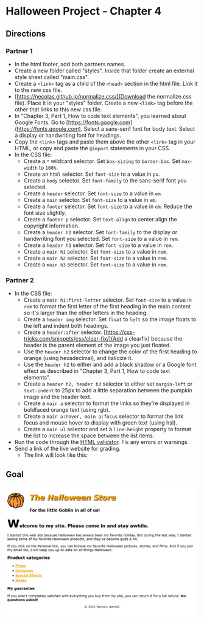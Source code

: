 # Halloween Project - Chapter 4 

## Directions

### Partner 1
- In the html footer, add both partners names.
- Create a new folder called "styles". Inside that folder create an external style sheet called "main.css".
- Create a `<link>` tag as a child of the `<head>` section in the html file. Link it to the new css file.
- [https://necolas.github.io/normalize.css/](Download the normalize.css file). Place it in your "styles" folder. Create a new `<link>` tag before the other that links to this new css file.
- In "Chapter 3, Part 1, How to code text elements", you learned about Google Fonts. Go to [https://fonts.google.com](https://fonts.google.com). Select a sans-serif font for body text. Select a display or handwriting font for headings.
- Copy the `<link>` tags and paste them above the other `<link>` tag in your HTML, or copy and paste the `@import` statements in your CSS.
- In the CSS file:
  - Create a `*` wildcard selector. Set `box-sizing` to `border-box`. Set `max-width` to `100%`.
  - Create an `html` selector. Set `font-size` to a value in `px`.
  - Create a `body` selector. Set `font-family` to the sans-serif font you selected.
  - Create a `header` selector. Set `font-size` to a value in `em`.
  - Create a `main` selector. Set `font-size` to a value in `em`.
  - Create a `footer` selector. Set `font-size` to a value in `em`. Reduce the font size slightly.
  - Create a `footer p` selector. Set `text-align` to center align the copyright information.
  - Create a `header h2` selector. Set `font-family` to the display or handwriting font you selected. Set `font-size` to a value in `rem`.
  - Create a `header h3` selector. Set `font-size` to a value in `rem`.
  - Create a `main h1` selector. Set `font-size` to a value in `rem`.
  - Create a `main h2` selector. Set `font-size` to a value in `rem`.
  - Create a `main h3` selector. Set `font-size` to a value in `rem`.


### Partner 2
- In the CSS file:
  - Create a `main h1:first-letter` selector. Set `font-size` to a value in `rem` to format the first letter of the first heading in the main content so it's larger than the other letters in the heading.
  - Create a `header img` selector. Set `float` to `left` so the image floats to the left and indent both headings. 
  - Create a `header:after` selector. [https://css-tricks.com/snippets/css/clear-fix/](Add a clearfix) because the header is the parent element of the image you just floated.
  - Use the `header h2` selector to change the color of the first heading to orange (using hexadecimal), and italicize it.
  - Use the `header h2` to either and add a black shadow or a Google font effect as described in "Chapter 3, Part 1, How to code text elements".
  - Create a `header h2, header h3` selector to either set `margin-left` or `text-indent` to 25px to add a little separation between the pumpkin image and the header text.
  - Create a `main a` selector to format the links so they're displayed in boldfaced orange text (using rgb). 
  - Create a `main a:hover, main a:focus` selector to format the link focus and mouse hover to display with green text (using hsl).
  - Create a `main ul` selector and set a `line-height` property to format the list to increase the space between the list items.
- Run the code through the [HTML validator](https://validator.w3.org/). Fix any errors or warnings. 
- Send a link of the live website for grading.
  - The link will look like this:  

## Goal

![Screenshot](images/screenshot.jpg)